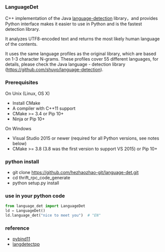 ### LanguageDet

C++ implementation of the Java [language-detection](https://github.com/shuyo/language-detection) library，and provides Python interface makes it easier to use in Python and is the fastest detection library.

It analyzes UTF8-encoded text and returns the most likely human language of the contents.

It uses the same language profiles as the original library, which are based on 1-3 character N-grams. These profiles cover 55 different languages, for details, please check the Java language - detection library (https://github.com/shuyo/language-detection).

### Prerequisites

On Unix (Linux, OS X)
- Install CMake
- A compiler with C++11 support
- CMake >= 3.4 or Pip 10+
- Ninja or Pip 10+

On Windows
- Visual Studio 2015 or newer (required for all Python versions, see notes below)
- CMake >= 3.8 (3.8 was the first version to support VS 2015) or Pip 10+


### python install

- git clone https://github.com/hezhaozhao-git/language-det.git
- cd  thrift_rpc_code_generate
- python setup.py install 

### use in your python code
```python
from language_det import LanguageDet
ld = LanguageDet()
ld.language_det("nice to meet you")  # "EN"
```

### reference
- [pybind11](https://github.com/pybind/pybind11)
- [langdetectpp](https://github.com/scivey/langdetectpp)

